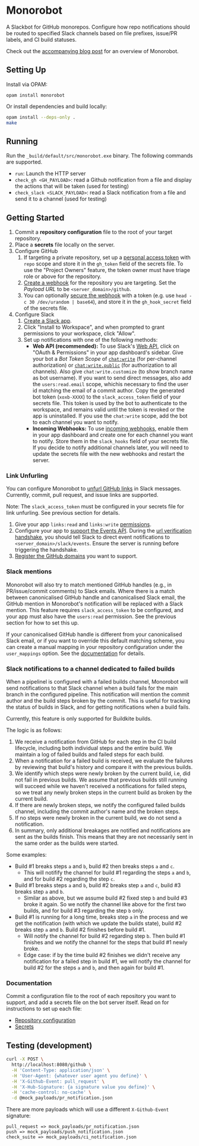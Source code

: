 # Monorobot

A Slackbot for GitHub monorepos. Configure how repo notifications should be routed to specified Slack channels based on file prefixes, issue/PR labels, and CI build statuses.

Check out the [accompanying blog post](https://tech.ahrefs.com/monorobot-a-slack-bot-for-monorepos-374260e2ca43) for an overview of Monorobot.

## Setting Up

Install via OPAM:

```
opam install monorobot
```

Or install dependencies and build locally:

```sh
opam install --deps-only .
make
```

## Running

Run the `_build/default/src/monorobot.exe` binary. The following commands are supported.

- `run`: Launch the HTTP server
- `check_gh <GH_PAYLOAD>`: read a Github notification from a file and display the actions that will be taken (used for testing)
- `check_slack <SLACK_PAYLOAD>`: read a Slack notification from a file and send it to a channel (used for testing)

## Getting Started

1. Commit a **repository configuration** file to the root of your target repository.
2. Place a **secrets** file locally on the server.
3. Configure GitHub
    1. If targeting a private repository, set up a [personal access token](https://docs.github.com/en/free-pro-team@latest/github/authenticating-to-github/creating-a-personal-access-token) with `repo` scope and store it in the `gh_token` field of the secrets file.
       To use the "Project Owners" feature, the token owner must have triage role or above for the repository.
    2. [Create a webhook](https://docs.github.com/en/free-pro-team@latest/developers/webhooks-and-events/creating-webhooks#setting-up-a-webhook) for the repository you are targeting. Set the *Payload URL* to be `<server_domain>/github`.
    3. You can optionally [secure the webhook](https://docs.github.com/en/free-pro-team@latest/developers/webhooks-and-events/securing-your-webhooks) with a token (e.g. use `head -c 30 /dev/urandom | base64`), and store it in the `gh_hook_secret` field of the secrets file.
4. Configure Slack
    1. [Create a Slack app](https://api.slack.com/apps?new_app=1).
    2. Click "Install to Workspace", and when prompted to grant permissions to your workspace, click "Allow".
    3. Set up notifications with one of the following methods:
        - **Web API (recommended):** To use Slack's [Web API](https://api.slack.com/web), click on "OAuth & Permissions" in your app dashboard's sidebar. Give your bot a *Bot Token Scope* of [`chat:write`](https://api.slack.com/scopes/chat:write) (for per-channel authorization) or [`chat:write.public`](https://api.slack.com/scopes/chat:write.public) (for authorization to all channels). Also give `chat:write.customize` (to show branch name as bot username). If you want to send direct messages, also add the `users:read.email` scope, whichis necessary to find the user id matching the email of a commit author. Copy the generated bot token (`xoxb-XXXX`) to the `slack_access_token` field of your secrets file. This token is used by the bot to authenticate to the workspace, and remains valid until the token is revoked or the app is uninstalled. If you use the `chat:write` scope, add the bot to each channel you want to notify.
        - **Incoming Webhooks:** To use [incoming webhooks](https://api.slack.com/messaging/webhooks), enable them in your app dashboard and create one for each channel you want to notify. Store them in the `slack_hooks` field of your secrets file. If you decide to notify additional channels later, you will need to update the secrets file with the new webhooks and restart the server.


### Link Unfurling

You can configure Monorobot to [unfurl GitHub links](https://api.slack.com/reference/messaging/link-unfurling) in Slack messages. Currently, commit, pull request, and issue links are supported.

Note: The `slack_access_token` must be configured in your secrets file for link unfurling. See previous section for details.

1. Give your app `links:read` and `links:write` [permissions](https://api.slack.com/apps).
1. Configure your app to [support the Events API](https://api.slack.com/events-api#prepare). During the [url verification handshake](https://api.slack.com/events-api#the-events-api__subscribing-to-event-types__events-api-request-urls__request-url-configuration--verification__url-verification-handshake), you should tell Slack to direct event notifications to `<server_domain>/slack/events`. Ensure the server is running before triggering the handshake.
1. [Register the GitHub domains](https://api.slack.com/reference/messaging/link-unfurling#configuring_domains) you want to support.

### Slack mentions

Monorobot will also try to match mentioned GitHub handles (e.g., in PR/issue/commit comments) to Slack emails. Where there is a match between canonicalised GitHub handle and canonicalised Slack email, the GitHub mention in Monorobot's notification will be replaced with a Slack mention. This feature requires `slack_access_token` to be configured, and your app must also have the `users:read` permission. See the previous section for how to set this up.

If your canonicalised GitHub handle is different from your canonicalised Slack email, or if you want to override this default matching scheme, you can create a manual mapping in your repository configuration under the `user_mappings` option. See the [documentation](./documentation/config_docs.md) for details.

### Slack notifications to a channel dedicated to failed builds

When a pipelinel is configured with a failed builds channel, Monorobot will send notifications to that Slack channel when a build fails for the main branch in the configured pipeline. This notification will mention the commit author and the build steps broken by the commit. This is useful for tracking the status of builds in Slack, and for getting notifications when a build fails.

Currently, this feature is only supported for Buildkite builds.

The logic is as follows:
1. We receive a notification from GitHub for each step in the CI build lifecycle, including both individual steps and the entire build. We maintain a log of failed builds and failed steps for each build.
2. When a notification for a failed build is received, we evaluate the failures by reviewing that build's history and compare it with the previous builds.
3. We identify which steps were newly broken by the current build, i.e, did not fail in previous builds. We assume that previous builds still running will succeed while we haven't received a notifications for failed steps, so we treat any newly broken steps in the current build as broken by the current build.
4. If there are newly broken steps, we notify the configured failed builds channel, including the commit author's name and the broken steps.
5. If no steps were newly broken in the current build, we do not send a notification.
6. In summary, only additional breakages are notified and notifications are sent as the builds finish. This means that they are not necessarily sent in the same order as the builds were started.

Some examples:
- Build #1 breaks steps `a` and `b`, build #2 then breaks steps `a` and `c`.
  - This will notifify the channel for build #1 regarding the steps `a` and `b`, and for build #2 regarding the step `c`.
- Build #1 breaks steps `a` and `b`, build #2 breaks step `a` and `c`, build #3 breaks step `a` and `b`.
  - Similar as above, but we assume build #2 fixed step `b` and build #3 broke it again. So we notify the channel like above for the first two builds, and for build #3 regarding the step `b` only.
- Build #1 is running for a long time, breaks step `a` in the process and we get the notification (with which we update the builds state), build #2 breaks step `a` and `b`. Build #2 finishes before build #1.
  - Will notify the channel for build #2 regarding step `b`. Then build #1 finishes and we notify the channel for the steps that build #1 newly broke.
  - Edge case: if by the time build #2 finishes we didn't receive any notification for a failed step in build #1, we will notify the channel for build #2 for the steps `a` and `b`, and then again for build #1.

### Documentation

Commit a configuration file to the root of each repository you want to support, and add a secrets file on the bot server itself. Read on for instructions to set up each file:

* [Repository configuration](./documentation/config_docs.md)
* [Secrets](./documentation/secret_docs.md)

## Testing (development)

```sh
curl -X POST \
  http://localhost:8080/github \
  -H 'Content-Type: application/json' \
  -H 'User-Agent: {whatever user agent you define}' \
  -H 'X-Github-Event: pull_request' \
  -H 'X-Hub-Signature: {a signature value you define}' \
  -H 'cache-control: no-cache' \
  -d @mock_payloads/pr_notification.json
```

There are more payloads which will use a different `X-Github-Event` signature:

```
pull_request => mock_payloads/pr_notification.json
push => mock_payloads/push_notification.json
check_suite => mock_payloads/ci_notification.json
```
